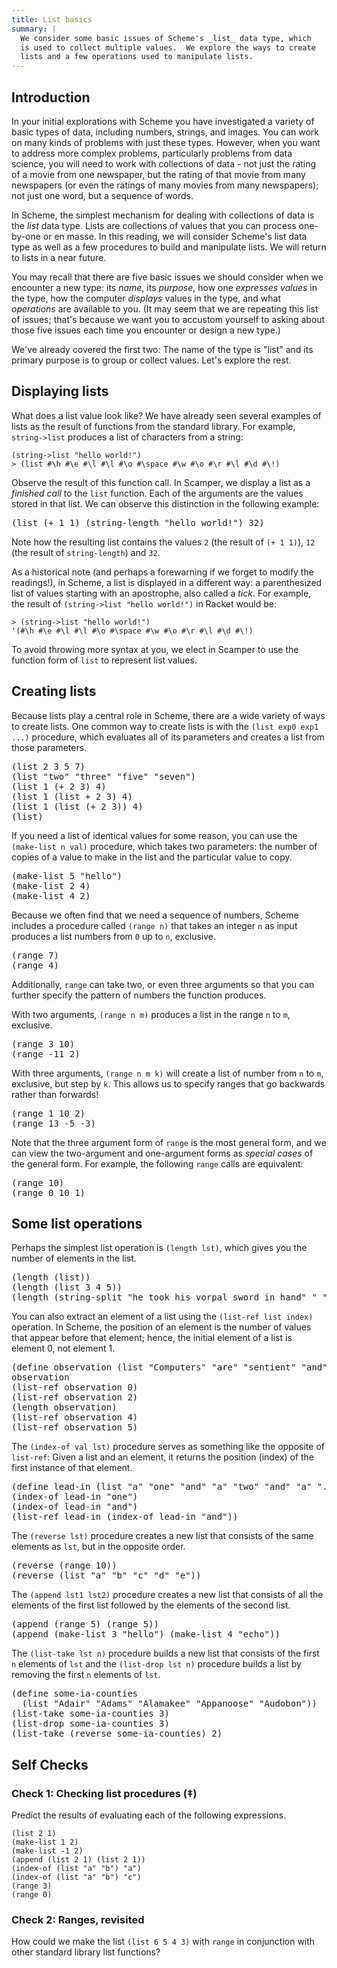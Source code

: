 ```yaml
---
title: List basics
summary: |
  We consider some basic issues of Scheme's _list_ data type, which
  is used to collect multiple values.  We explore the ways to create
  lists and a few operations used to manipulate lists.
---
```


## Introduction

In your initial explorations with Scheme you have investigated a variety
of basic types of data, including numbers, strings, and images. You can
work on many kinds of problems with just these types. However, when you
want to address more complex problems, particularly problems from data
science, you will need to work with collections of data - not just the
rating of a movie from one newspaper, but the rating of that movie from
many newspapers (or even the ratings of many movies from many
newspapers); not just one word, but a sequence of words.

In Scheme, the simplest mechanism for dealing with collections of data
is the _list_ data type. Lists are collections of values that you can
process one-by-one or en masse.  In this reading, we will consider
Scheme's list data type as well as a few procedures to build and
manipulate lists.  We will return to lists in a near future.

You may recall that there are five basic issues we should consider when
we encounter a new type: its _name_, its _purpose_, how one _expresses
values_ in the type, how the computer _displays_ values in the type, and
what _operations_ are available to you.  (It may seem that we are
repeating this list of issues; that's because we want you to accustom
yourself to asking about those five issues each time you encounter or
design a new type.)

We've already covered the first two: The name of the type is "list" and
its primary purpose is to group or collect values.  Let's explore the
rest.

## Displaying lists

What does a list value look like?
We have already seen several examples of lists as the result of functions from the standard library.
For example, `string->list` produces a list of characters from a string:

~~~racket
(string->list "hello world!")
> (list #\h #\e #\l #\l #\o #\space #\w #\o #\r #\l #\d #\!)
~~~

Observe the result of this function call.
In Scamper, we display a list as a _finished call_ to the `list` function.
Each of the arguments are the values stored in that list.
We can observe this distinction in the following example:

<pre class="scamper-output output-prog">
(list (+ 1 1) (string-length "hello world!") 32)
</pre>

Note how the resulting list contains the values `2` (the result of `(+ 1 1)`), `12` (the result of `string-length`) and `32`.

As a historical note (and perhaps a forewarning if we forget to modify the readings!), in Scheme, a list is displayed in a different way: a parenthesized list of values starting with an apostrophe, also called a _tick_.
For example, the result of `(string->list "hello world!")` in Racket would be:

~~~racket
> (string->list "hello world!")
'(#\h #\e #\l #\l #\o #\space #\w #\o #\r #\l #\d #\!)
~~~

To avoid throwing more syntax at you, we elect in Scamper to use the function form of `list` to represent list values.

## Creating lists

Because lists play a central role in Scheme, there are a wide variety of
ways to create lists.  One common way to create lists is with the
`(list exp0 exp1 ...)` procedure, which evaluates all of its
parameters and creates a list from those parameters.

<pre class="scamper-output output-prog">
(list 2 3 5 7)
(list "two" "three" "five" "seven")
(list 1 (+ 2 3) 4)
(list 1 (list + 2 3) 4)
(list 1 (list (+ 2 3)) 4)
(list)
</pre>

If you need a list of identical values for some reason, you can use the
`(make-list n val)` procedure, which takes two parameters: the
number of copies of a value to make in the list and the particular value
to copy.

<pre class="scamper-output output-prog">
(make-list 5 "hello")
(make-list 2 4)
(make-list 4 2)
</pre>

Because we often find that we need a sequence of numbers, Scheme
includes a procedure called `(range n)` that takes an integer `n` as input produces a list numbers from `0` up to `n`, exclusive.

<pre class="scamper-output output-prog">
(range 7)
(range 4)
</pre>

Additionally, `range` can take two, or even three arguments so that you can further specify the pattern of numbers the function produces.

With two arguments, `(range n m)` produces a list in the range `n` to `m`, exclusive.

<pre class="scamper-output output-prog">
(range 3 10)
(range -11 2)
</pre>

With three arguments, `(range n m k)` will create a list of number from `n` to `m`, exclusive, but step by `k`.
This allows us to specify ranges that go backwards rather than forwards!

<pre class="scamper-output output-prog">
(range 1 10 2)
(range 13 -5 -3)
</pre>

Note that the three argument form of `range` is the most general form, and we can view the two-argument and one-argument forms as _special cases_ of the general form.
For example, the following `range` calls are equivalent:

<pre class="scamper-output output-prog">
(range 10)
(range 0 10 1)
</pre>

## Some list operations

Perhaps the simplest list operation is `(length lst)`, which gives you
the number of elements in the list.

<pre class="scamper-output output-prog">
(length (list))
(length (list 3 4 5))
(length (string-split "he took his vorpal sword in hand" " "))
</pre>

You can also extract an element of a list using the
`(list-ref list index)` operation.  In Scheme, the position of an
element is the number of values that appear before that element; hence,
the initial element of a list is element 0, not element 1.

<pre class="scamper-output output-prog">
(define observation (list "Computers" "are" "sentient" "and" "Malicious"))
observation
(list-ref observation 0)
(list-ref observation 2)
(length observation)
(list-ref observation 4)
(list-ref observation 5)
</pre>

The `(index-of val lst)` procedure serves as something like the
opposite of `list-ref`: Given a list and an element, it returns the
position (index) of the first instance of that element.

<pre class="scamper-output output-prog">
(define lead-in (list "a" "one" "and" "a" "two" "and" "a" "..."))
(index-of lead-in "one")
(index-of lead-in "and")
(list-ref lead-in (index-of lead-in "and"))
</pre>

The `(reverse lst)` procedure creates a new list that consists of the
same elements as `lst`, but in the opposite order.

<pre class="scamper-output output-prog">
(reverse (range 10))
(reverse (list "a" "b" "c" "d" "e"))
</pre>

The `(append lst1 lst2)` procedure creates a new list that consists
of all the elements of the first list followed by the elements of the
second list.

<pre class="scamper-output output-prog">
(append (range 5) (range 5))
(append (make-list 3 "hello") (make-list 4 "echo"))
</pre>

The `(list-take lst n)` procedure builds a new list that consists
of the first `n` elements of `lst` and the `(list-drop lst n)`
procedure builds a list by removing the first `n` elements of `lst`.

<pre class="scamper-output output-prog">
(define some-ia-counties
  (list "Adair" "Adams" "Alamakee" "Appanoose" "Audobon"))
(list-take some-ia-counties 3)
(list-drop some-ia-counties 3)
(list-take (reverse some-ia-counties) 2)
</pre>

## Self Checks

### Check 1: Checking list procedures (‡)

Predict the results of evaluating each of the following expressions.

```drracket
(list 2 1)
(make-list 1 2)
(make-list -1 2)
(append (list 2 1) (list 2 1))
(index-of (list "a" "b") "a")
(index-of (list "a" "b") "c")
(range 3)
(range 0)
```

### Check 2: Ranges, revisited

How could we make the list `(list 6 5 4 3)` with `range` in conjunction with other standard library list functions?